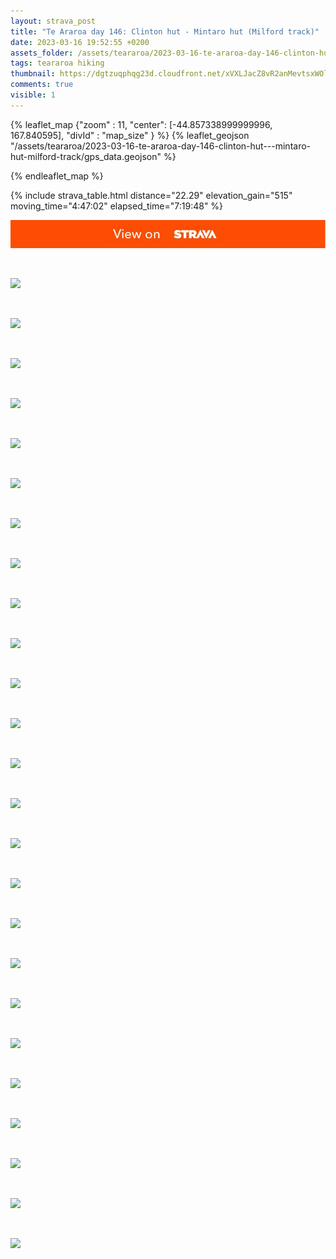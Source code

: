 ```yaml
---
layout: strava_post
title: "Te Araroa day 146: Clinton hut - Mintaro hut (Milford track)"
date: 2023-03-16 19:52:55 +0200
assets_folder: /assets/teararoa/2023-03-16-te-araroa-day-146-clinton-hut---mintaro-hut-milford-track
tags: teararoa hiking
thumbnail: https://dgtzuqphqg23d.cloudfront.net/xVXLJacZ8vR2anMevtsxWOlPS9m4oM85h363y8lJTBo-1024x683.jpg
comments: true
visible: 1
---
```



{% leaflet_map {"zoom" : 11,
                  "center": [-44.857338999999996, 167.840595],
                 "divId" : "map_size" } %}
    {% leaflet_geojson "/assets/teararoa/2023-03-16-te-araroa-day-146-clinton-hut---mintaro-hut-milford-track/gps_data.geojson" %}

{% endleaflet_map %}





{% include strava_table.html distance="22.29" elevation_gain="515" moving_time="4:47:02" elapsed_time="7:19:48" %}

[![](/assets/strava.jpg)](https://www.strava.com/activities/8738548790)


<br />

![](https://dgtzuqphqg23d.cloudfront.net/xVXLJacZ8vR2anMevtsxWOlPS9m4oM85h363y8lJTBo-1024x683.jpg)


<br />

![](https://dgtzuqphqg23d.cloudfront.net/DXx0EWqFDAbUTxiEZa40LgErpDyF59SZNlq1UtK1puo-1024x768.jpg)


<br />

![](https://dgtzuqphqg23d.cloudfront.net/BDz4evkbcEIl-bPPnt6fnCx7w1Vfn30H8kzTPLVDRDE-768x1024.jpg)


<br />

![](https://dgtzuqphqg23d.cloudfront.net/jXgl0mu0AoMM8hLjtkkVSDsZ8M18zy3aiJIm29gHs74-768x1024.jpg)


<br />

![](https://dgtzuqphqg23d.cloudfront.net/yAokNgo1O5X3SECOPZSKRtMSiLUiOFiOZbnR7K7-5Pg-768x1024.jpg)


<br />

![](https://dgtzuqphqg23d.cloudfront.net/kvfoyNUvkwo0GPXC8aC2MO_NedZpmXv4_LcOTS2Z__g-1024x768.jpg)


<br />

![](https://dgtzuqphqg23d.cloudfront.net/iNceDVg3i81U2TDtlYkTqQgW6RbuYiVNJxuqKKUCbEE-1024x768.jpg)


<br />

![](https://dgtzuqphqg23d.cloudfront.net/4HZ-Uy8CMRMptlYoXcYW90pjCr-zQHBX6sxwIS-GNVA-768x1024.jpg)


<br />

![](https://dgtzuqphqg23d.cloudfront.net/4yaiJPHp_WbVqj_TiD8T7t7cF3OrEZOMfcTHPM1FeXI-768x1024.jpg)


<br />

![](https://dgtzuqphqg23d.cloudfront.net/FbOSkdOr_CwLtcimBGgzGJfDJsQP8__C_cksc541T88-768x1024.jpg)


<br />

![](https://dgtzuqphqg23d.cloudfront.net/IeKfBe6XogE03-C-GSTnF31WlUf83mR2GhfmhiSLTF8-1024x768.jpg)


<br />

![](https://dgtzuqphqg23d.cloudfront.net/bfVYRiplRox2g_oT0qQZXO0ilizbdRR0iwhttMBVp6c-1024x768.jpg)


<br />

![](https://dgtzuqphqg23d.cloudfront.net/MUrDYRvWnRsovTtgwuG9V9L0Y0AWi7feZSciGUJGtwk-1024x768.jpg)


<br />

![](https://dgtzuqphqg23d.cloudfront.net/kurzrGSZ2HLsIpWkg1iFdpRH0OKetG5ihcS8sIZYOtU-768x1024.jpg)


<br />

![](https://dgtzuqphqg23d.cloudfront.net/ZaUHI-qqgRwhyN-Fk-Fee1KG5er1UscfzUT2DpDzxIE-1024x768.jpg)


<br />

![](https://dgtzuqphqg23d.cloudfront.net/YeeAQmVJS_LMemjNgdIqocskj6XoUZHyeRjps8ZaqTI-768x1024.jpg)


<br />

![](https://dgtzuqphqg23d.cloudfront.net/HtrSLQUJXvlx9Wj8nHAYRZt9Mp3EP8uUYdBKy-h0YNo-1024x768.jpg)


<br />

![](https://dgtzuqphqg23d.cloudfront.net/dZLKeTxhbbUJ9YtKMxfCBL8wG6Jf1h-t4w6ZDKjA17w-1024x768.jpg)


<br />

![](https://dgtzuqphqg23d.cloudfront.net/M8ImdfKI0UMpJzIahY-ZZJmv687vecMCXkLkzHAugio-768x1024.jpg)


<br />

![](https://dgtzuqphqg23d.cloudfront.net/zs4G_l9pU5O8g4XKDXQGSboAjng5qTkn72nEJetFkmM-1024x683.jpg)


<br />

![](https://dgtzuqphqg23d.cloudfront.net/TjFKy11CWpdRkIUgeKQf9leV_76HGgWoBCMaDRxopFA-1024x768.jpg)


<br />

![](https://dgtzuqphqg23d.cloudfront.net/yMZPaHTOg7wSLRHNbS_L3EJd8PbSB4bYrVaKt7n9D1Q-768x1024.jpg)


<br />

![](https://dgtzuqphqg23d.cloudfront.net/AfAKEFrTaRonGH4B-SPTA4Sz6S3peq0_pHF62qk9hAc-1024x768.jpg)


<br />

![](https://dgtzuqphqg23d.cloudfront.net/H_3HHn-26D2LWTI6EWxWlyXZN4-BD6xAO6flQYtEP7E-768x1024.jpg)


<br />

![](https://dgtzuqphqg23d.cloudfront.net/1Ooz8wEl-M_NiwN0xNYXqSZS17SfUbM9-qGTFW_bIKo-1024x768.jpg)
